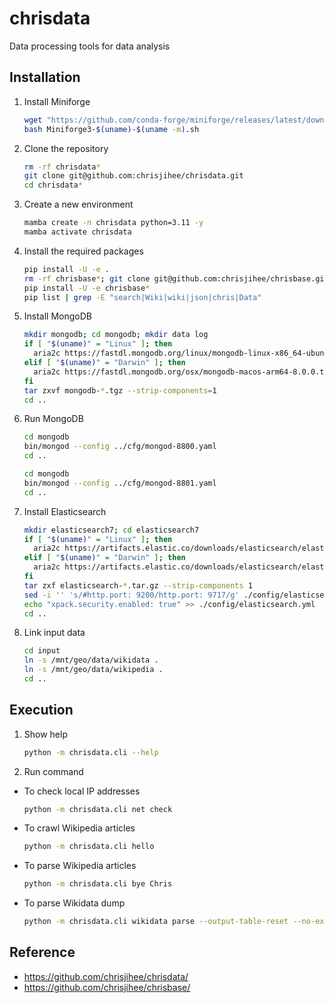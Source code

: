 # chrisdata

Data processing tools for data analysis


## Installation

1. Install Miniforge
    ```bash
    wget "https://github.com/conda-forge/miniforge/releases/latest/download/Miniforge3-$(uname)-$(uname -m).sh"
    bash Miniforge3-$(uname)-$(uname -m).sh
    ```

2. Clone the repository
    ```bash
    rm -rf chrisdata*
    git clone git@github.com:chrisjihee/chrisdata.git
    cd chrisdata*
    ```

3. Create a new environment
    ```bash
    mamba create -n chrisdata python=3.11 -y
    mamba activate chrisdata
    ```

4. Install the required packages
    ```bash
    pip install -U -e .
    rm -rf chrisbase*; git clone git@github.com:chrisjihee/chrisbase.git
    pip install -U -e chrisbase*
    pip list | grep -E "search|Wiki|wiki|json|chris|Data"
    ```

5. Install MongoDB
    ```bash
    mkdir mongodb; cd mongodb; mkdir data log
    if [ "$(uname)" = "Linux" ]; then
      aria2c https://fastdl.mongodb.org/linux/mongodb-linux-x86_64-ubuntu2204-8.0.0.tgz
    elif [ "$(uname)" = "Darwin" ]; then
      aria2c https://fastdl.mongodb.org/osx/mongodb-macos-arm64-8.0.0.tgz
    fi
    tar zxvf mongodb-*.tgz --strip-components=1
    cd ..
    ```

6. Run MongoDB
    ```bash
    cd mongodb
    bin/mongod --config ../cfg/mongod-8800.yaml
    cd ..
    ```
    ```bash
    cd mongodb
    bin/mongod --config ../cfg/mongod-8801.yaml
    cd ..
    ```

7. Install Elasticsearch
    ```bash
    mkdir elasticsearch7; cd elasticsearch7
    if [ "$(uname)" = "Linux" ]; then
      aria2c https://artifacts.elastic.co/downloads/elasticsearch/elasticsearch-7.17.10-linux-x86_64.tar.gz
    elif [ "$(uname)" = "Darwin" ]; then
      aria2c https://artifacts.elastic.co/downloads/elasticsearch/elasticsearch-7.17.10-darwin-aarch64.tar.gz
    fi
    tar zxf elasticsearch-*.tar.gz --strip-components 1
    sed -i '' 's/#http.port: 9200/http.port: 9717/g' ./config/elasticsearch.yml
    echo "xpack.security.enabled: true" >> ./config/elasticsearch.yml
    cd ..
    ```

8. Link input data
    ```bash
    cd input
    ln -s /mnt/geo/data/wikidata .
    ln -s /mnt/geo/data/wikipedia .
    cd ..
    ```


## Execution

1. Show help
    ```bash
    python -m chrisdata.cli --help
    ```

2. Run command
  * To check local IP addresses
    ```bash
    python -m chrisdata.cli net check
    ```

  * To crawl Wikipedia articles
    ```bash
    python -m chrisdata.cli hello
    ```

  * To parse Wikipedia articles
    ```bash
    python -m chrisdata.cli bye Chris
    ```

  * To parse Wikidata dump
    ```bash
    python -m chrisdata.cli wikidata parse --output-table-reset --no-export
    ```


## Reference

* https://github.com/chrisjihee/chrisdata/
* https://github.com/chrisjihee/chrisbase/
